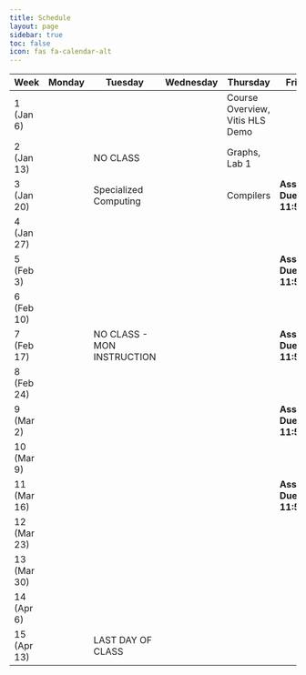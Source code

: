 ```yaml
---
title: Schedule
layout: page
sidebar: true
toc: false
icon: fas fa-calendar-alt
---
```


| Week          | Monday                |   Tuesday                             |   Wednesday  |   Thursday                                            | Friday    |
|---------------| ----------------------|---------------------------------------|--------------|-------------------------------------------------------|-----------|
|1 (Jan 6)      |                       |                                       |              | Course Overview, Vitis HLS Demo                       |           |
|2 (Jan 13)     |                       | NO CLASS                              |              | Graphs, Lab 1                                         |           | 
|3 (Jan 20)     |                       | Specialized Computing                 |              | Compilers                                             |**Asst 1 Due, 11:59pm**           |
|4 (Jan 27)     |                       |                                       |              |                                                       |           |
|5 (Feb 3)      |                       |                                       |              |                                                       |**Asst 2 Due, 11:59pm**                      |
|6 (Feb 10)     |                       |                                       |              |                                                       |           |
|7 (Feb 17)     |                       | NO CLASS - MON INSTRUCTION            |              |                                                       |**Asst 3 Due, 11:59pm**                      |
|8 (Feb 24)     |                       |                                       |              |                                                       |           |
|9 (Mar 2)      |                       |                                       |              |                                                       |**Asst 4 Due, 11:59pm**                      |
|10 (Mar 9)     |                       |                                       |              |                                                       |           |
|11 (Mar 16)    |                       |                                       |              |                                                       |**Asst 5 Due, 11:59pm**                      |
|12 (Mar 23)    |                       |                                       |              |                                                       |           |
|13 (Mar 30)    |                       |                                       |              |                                                       |           |
|14 (Apr 6)     |                       |                                       |              |                                                       |           |
|15 (Apr 13)    |                       | LAST DAY OF CLASS                     |              |                                                       |           |


<!-- 
| Week          | Monday                |   Tuesday                             |   Wednesday                           |   Thursday                                            | Friday    |
|---------------| ----------------------|---------------------------------------|---------------------------            |-------------------------------------------------------|-----------|
|1 (Jan 9)      |                       |Course Overview, Graphs                |                                       |Lab 1 Overview, Specialized Computing                  |           |
|2 (Jan 16)     |**HOLIDAY**            | NO CLASS                              |**Asst 1 Due, 11:59pm**                |NO CLASS                                               |
|3 (Jan 23)     |                       |Compilers                              |                                       |Guest Speaerk, Lab 2                                   |
|4 (Jan 30)     |                       |LLVM Tutorial                          |                                       |HLS Flow, Arch. Exploration                            |
|5 (Feb 6)      |**Asst 2 Due, 11:59pm**|Scheduling Intro, ILP                  |                                       |ILP Scheduling, Lab 3                                  |
|6 (Feb 13)     |                       | NO CLASS                              |                                       |Pipelining & Modulo Scheduling                         |
|7 (Feb 20)     |                       | NO CLASS, **Asst 3 Due, 11:59pm**     |                                       |Vitis HLS Tutorial                                     |
|8 (Feb 27)     |                       | NO CLASS - Work on Student Lecture    |                                       |NO CLASS - Work on Student Lecture                     |
|9 (Mar 6)      |                       | Student Lectures                      |                                       |Student Lectures                                       |
|10 (Mar 13)    |                       | NO CLASS                              | **Asst 4 Due, 11:59pm**               |Interfaces                                             |
|11 (Mar 20)    |                       | Asst 5                                |                                       |Project Discussion & Midterm Q&A                       |
|12 (Mar 27)    |                       | Research Paper #1                     | **Asst 5 Due, 11:59pm**, Midterm Exam | **Project Proposals** & Midterm Exam                      |Midterm Exam
|13 (Apr 3)     |                       | Research Paper #2                     |                                       | NO CLASS                                              |
|14 (Apr 10)    |                       | Research Paper #3                     |                                       | Project Presentations                                 |
|14 (Apr 17)    |                       | Project Presentations                 |                                       | NO CLASS                                              | -->

<!-- ### 2021 Schedule -->

<!-- 
| Week          | Monday    |   Tuesday                             |   Wednesday                                       |   Thursday                                            | Friday    |
|---------------| ----------|---------------------------------------|---------------------------------------------------|-------------------------------------------------------|-----------|
|1 (Jan 11)     |           |Course Overview, Graphs                |                                                   |Specialized Computing                                  |           |
|2 (Jan 18)     |**HOLIDAY**|Compilers                              |**Asst 1 Due, 11:59pm**                            |Lab 2, LLVM Tutorial                                   |           |
|3 (Jan 25)     |           |HLS Flow, Arch. Exploration            |                                                   |Scheduling                                             |           |   
|4 (Feb 1)      |           |ILP                                    |**Asst 2 Due, 11:59pm**                            |SDC Scheduling, Lab 3                                  |           |
|5 (Feb 8)      |           |Pipelining                             |                                                   |                                      |           |
|6 (Feb 15)     |           |**NO CLASS (Monday Instruction)**      |**Asst 3 Due, 11:59pm**                            |Lab 4, Vitis HLS                                      |           | 
|7 (Feb 22)     |           |Resource Sharing and Binding           |                                                   |**Midterm Exam**                                       |           | 
|8 (Mar 1)      |           |Memory Partitioning                    |**Asst 4 Due, 11:59pm**                            |Interface Synthesis, Lab 5                             |           | 
|9 (Mar 8)      |           |Final Project Discussion               |                                                   |Student Lectures                                       |           | 
|10 (Mar 15)    |           |Student Lectures                       |**Asst 5 Due, 11:59pm**                            |Student Lectures / RTL Debug                           |           | 
|11 (Mar 22)    |           |HLS Debug                              |                                                   |Vitis/OpenCL                                           |**Project Proposal Due**            |
|12 (Mar 29)    |           |Dataflow                               |                                                   |Research Paper (Dynamic HLS)                           |           |
|13 (Apr 5)     |           |NO CLASS                               |                                                   | _Project Presentations_                               |           |
|14 (Apr 12)    |           | _Project Presentations_               |**BYU Last Day of Class**                          |                                                       |           |
|15 (Apr 19)    |           |                                       |**Final Project Report Due, 11:59pm**              |                                                       |           | -->